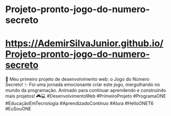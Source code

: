 # Projeto-pronto-jogo-do-numero-secreto

# https://AdemirSilvaJunior.github.io/Projeto-pronto-jogo-do-numero-secreto

🚀 Meu primeiro projeto de desenvolvimento web: o Jogo do Número Secreto! ✨ Foi uma jornada emocionante criar este jogo, mergulhando no mundo da programação. Animado para continuar aprendendo e construindo mais projetos! 🎮💻 #DesenvolvimentoWeb #PrimeiroProjeto #ProgramaONE #EducaçãoEmTecnologia #AprendizadoContínuo #Alura #HelloONET6 #EuSouONE
